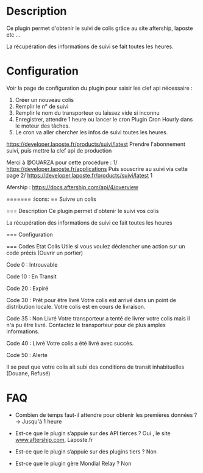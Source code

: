 Description 
===

Ce plugin permet d'obtenir le suivi de colis grâce au site aftership, laposte etc ...

La récupération des informations de suivi se fait toutes les heures.
 
Configuration
===

Voir la page de configuration du plugin pour saisir les clef api nécessaire : 

1. Créer un nouveau colis
2. Remplir le n° de suivi
3. Remplir le nom du transporteur ou laissez vide si inconnu
4. Enregistrer, attendre 1 heure ou lancer le cron Plugin Cron Hourly dans le moteur des tâches.
5. Le cron va aller chercher les infos de suivi toutes les heures.

https://developer.laposte.fr/products/suivi/latest
Prendre l'abonnement suivi, puis mettre la clef api de production

Merci à @OUARZA pour cette procédure :
1/ https://developer.laposte.fr/applications
Puis souscrire au suivi via cette page
2/ https://developer.laposte.fr/products/suivi/latest 1

Afership :
https://docs.aftership.com/api/4/overview

=======
:icons:
== Suivre un colis

=== Description
Ce plugin permet d'obtenir le suivi vos colis

La récupération des informations de suivi ce fait toutes les heures

=== Configuration



=== Codes Etat Colis
Utile si vous voulez déclencher une action sur un code précis (Ouvrir un portier)

Code 0 : Introuvable 

Code 10 : En Transit

Code 20 : Expiré

Code 30 : Prêt pour être livré 
Votre colis est arrivé dans un point de distribution locale.
Votre colis est en cours de livraison.

Code 35 : Non Livré
Votre transporteur a tenté de livrer votre colis mais il n'a pu être livré. Contactez le transporteur pour de plus amples informations.

Code 40 : Livré
Votre colis a été livré avec succès.

Code 50 : Alerte

Il se peut que votre colis ait subi des conditions de transit inhabituelles (Douane, Refusé)



FAQ
===

-   Combien de temps faut-il attendre pour obtenir les premières données ?
-> Jusqu'à 1 heure

-   Est-ce que le plugin s’appuie sur des API tierces ?
Oui , le site www.aftership.com, Laposte.fr

-   Est-ce que le plugin s’appuie sur des plugins tiers ?
Non

-   Est-ce que le plugin gère Mondial Relay ?
Non

